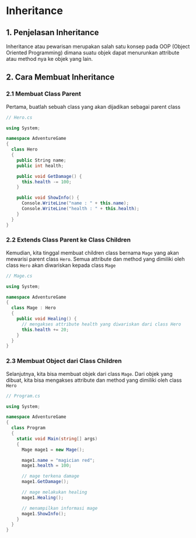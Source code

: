 # Inheritance

## 1. Penjelasan Inheritance

Inheritance atau pewarisan merupakan salah satu konsep pada OOP \(Object Oriented Programming\) dimana suatu objek dapat menurunkan attribute atau method nya ke objek yang lain.

## 2. Cara Membuat Inheritance

### 2.1 Membuat Class Parent

Pertama, buatlah sebuah class yang akan dijadikan sebagai parent class

```csharp
// Hero.cs

using System;

namespace AdventureGame
{
  class Hero
  {
    public String name;
    public int health;

    public void GetDamage() {
      this.health -= 100;
    }

    public void ShowInfo() {
      Console.WriteLine("name : " + this.name);
      Console.WriteLine("health : " + this.health);
    }
  }
}
```

### 2.2 Extends Class Parent ke Class Children

Kemudian, kita tinggal membuat children class bernama `Mage` yang akan mewarisi parent class `Hero`. Semua attribute dan method yang dimiliki oleh class `Hero` akan diwariskan kepada class `Mage`

```csharp
// Mage.cs

using System;

namespace AdventureGame
{
  class Mage : Hero
  {
    public void Healing() {
      // mengakses attribute health yang diwariskan dari class Hero
      this.health += 20;
    }
  }
}
```

### 2.3 Membuat Object dari Class Children

Selanjutnya, kita bisa membuat objek dari class `Mage`. Dari objek yang dibuat, kita bisa mengakses attribute dan method yang dimiliki oleh class `Hero`

```csharp
// Program.cs

using System;

namespace AdventureGame
{
  class Program
  {
    static void Main(string[] args)
    {
      Mage mage1 = new Mage();

      mage1.name = "magician red";
      mage1.health = 100;

      // mage terkena damage
      mage1.GetDamage();

      // mage melakukan healing
      mage1.Healing();

      // menampilkan informasi mage
      mage1.ShowInfo();
    }
  }
}
```

